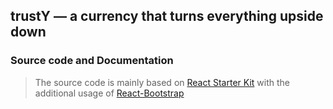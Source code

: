 ## trustY — a currency that turns everything upside down

### Source code and Documentation

> The source code is mainly based on [React Starter Kit](http://www.reactstarterkit.com)
> with the additional usage of [React-Bootstrap](http://react-bootstrap.github.io/components.html)
